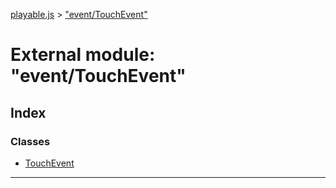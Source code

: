 [playable.js](../README.md) > ["event/TouchEvent"](../modules/_event_touchevent_.md)

# External module: "event/TouchEvent"

## Index

### Classes

* [TouchEvent](../classes/_event_touchevent_.touchevent.md)

---

